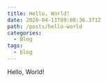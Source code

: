 ```yaml
---
title: Hello, World!
date: 2020-04-11T09:08:36.371Z
path: /posts/hello-world
categories:
  - Blog
tags:
  - blog
---
```


Hello, World!
